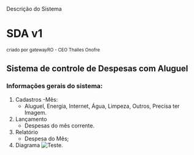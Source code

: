Descrição do Sistema

# SDA v1
<sup>criado por gatewayRO - CEO Thalles Onofre</sup>

## Sistema de controle de Despesas com Aluguel

### Informações gerais do sistema:

1. Cadastros
   -Mês:
     - Aluguel, Energia, Internet, Água, Limpeza, Outros, Precisa ter Imagem.
2. Lançamento
   - Despesas do mês corrente.
3. Relatório
   - Despesa do Mês;
4. Diagrama
    ![Teste.](https://i.postimg.cc/6qhcSgXZ/Diagrama-SDA.png)
